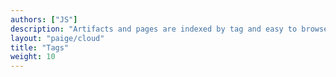 ```yaml
---
authors: ["JS"]
description: "Artifacts and pages are indexed by tag and easy to browse."
layout: "paige/cloud"
title: "Tags"
weight: 10
---
```

